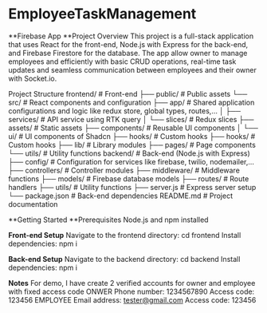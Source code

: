 # EmployeeTaskManagement
**Firebase App
**Project Overview
This project is a full-stack application that uses React for the front-end, Node.js with Express for the back-end, and Firebase Firestore for the database. The app allow owner to manage employees and efficiently with basic CRUD operations, real-time task updates and seamless communication between employees and their owner with Socket.io. 

Project Structure
frontend/                   # Front-end
  ├── public/               # Public assets
  └── src/                  # React components and configuration
      ├── app/              # Shared application configurations and logic like redux store, global types, routes,...
      │   ├── services/     # API service using RTK query
      │   └── slices/       # Redux slices
      ├── assets/           # Static assets
      ├── components/       # Reusable UI components
      │   └── ui/           # UI components of Shadcn
      ├── hooks/            # Custom hooks
      ├── hooks/            # Custom hooks
      ├── lib/              # Library modules
      ├── pages/            # Page components
      └── utils/            # Utility functions
backend/                    # Back-end (Node.js with Express)
  ├── config/               # Configuration for services like firebase, twilio, nodemailer,...
  ├── controllers/          # Controller modules
  ├── middleware/           # Middleware functions
  ├── models/               # Firebase database models
  ├── routes/               # Route handlers
  ├── utils/                # Utility functions
  ├── server.js             # Express server setup
  └── package.json          # Back-end dependencies
README.md                   # Project documentation

**Getting Started
**Prerequisites
  Node.js and npm installed
  
**Front-end Setup**
Navigate to the frontend directory:
cd frontend
Install dependencies:
npm i

**Back-end Setup**
Navigate to the backend directory:
cd backend
Install dependencies:
npm i

**Notes**
For demo, I have create 2 verified accounts for owner and employee with fixed access code
ONWER
  Phone number: 1234567890
  Access code: 123456
EMPLOYEE
  Email address: tester@gmail.com
  Access code: 123456

